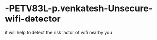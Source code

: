 # -PETV83L-p.venkatesh-Unsecure-wifi-detector
it will help to detect the risk factor of wifi nearby you
